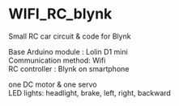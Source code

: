 # WIFI_RC_blynk
Small RC car circuit &amp; code for Blynk

Base Arduino module : Lolin D1 mini<br>
Communication method: Wifi<br>
RC controller       : Blynk on smartphone<br>

one DC motor & one servo<br>
LED lights: headlight, brake, left, right, backward<br>
